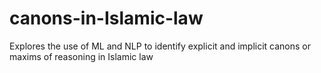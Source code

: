# canons-in-Islamic-law
Explores the use of ML and NLP to identify explicit and implicit canons or maxims of reasoning in Islamic law
